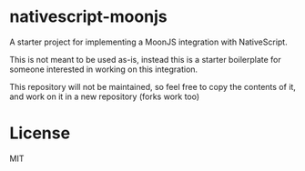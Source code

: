 # nativescript-moonjs

A starter project for implementing a MoonJS integration with NativeScript.

This is not meant to be used as-is, instead this is a starter boilerplate for someone interested in working on this integration.

This repository will not be maintained, so feel free to copy the contents of it, and work on it in a new repository (forks work too)

# License
MIT
